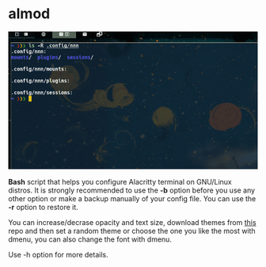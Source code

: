# almod
![almod](almod.gif)

**Bash** script that helps you configure Alacritty terminal on GNU/Linux distros.
It is strongly recommended to use the **-b** option before you use any other option or make a backup manually of your config file. You can use the **-r** option to restore it.

You can increase/decrase opacity and text size, download themes from [this](https://github.com/eendroroy/alacritty-theme/tree/master/themes) repo and then set a random theme or choose the one you like the most with dmenu, you can also change the font with dmenu.

Use -h option for more details.
